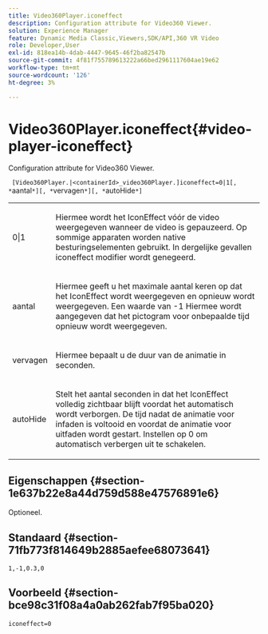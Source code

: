 ```yaml
---
title: Video360Player.iconeffect
description: Configuration attribute for Video360 Viewer.
solution: Experience Manager
feature: Dynamic Media Classic,Viewers,SDK/API,360 VR Video
role: Developer,User
exl-id: 818ea14b-4dab-4447-9645-46f2ba82547b
source-git-commit: 4f81f755789613222a66bed2961117604ae19e62
workflow-type: tm+mt
source-wordcount: '126'
ht-degree: 3%

---
```


# Video360Player.iconeffect{#video-player-iconeffect}

Configuration attribute for Video360 Viewer.

` [Video360Player.|<containerId>_video360Player.]iconeffect=0|1[, *`aantal`*][, *`vervagen`*][, *`autoHide`*]`

<table id="table_441553CD34C94A58A9D7CBF772DEDDB6"> 
 <tbody> 
  <tr> 
   <td colname="col1"> <p> <span class="codeph"> 0|1</span> </p> </td> 
   <td colname="col2"> <p> Hiermee wordt het IconEffect vóór de video weergegeven wanneer de video is gepauzeerd. Op sommige apparaten worden native besturingselementen gebruikt. In dergelijke gevallen <span class="codeph">iconeffect</span> modifier wordt genegeerd. </p> </td> 
  </tr> 
  <tr> 
   <td colname="col1"> <p> <span class="codeph"><span class="varname"> aantal</span></span> </p> </td> 
   <td colname="col2"> <p> Hiermee geeft u het maximale aantal keren op dat het IconEffect wordt weergegeven en opnieuw wordt weergegeven. Een waarde van <span class="codeph"> -1</span> Hiermee wordt aangegeven dat het pictogram voor onbepaalde tijd opnieuw wordt weergegeven. </p> </td> 
  </tr> 
  <tr> 
   <td colname="col1"> <p> <span class="codeph"><span class="varname"> vervagen</span></span> </p> </td> 
   <td colname="col2"> <p> Hiermee bepaalt u de duur van de animatie in seconden. </p> </td> 
  </tr> 
  <tr> 
   <td colname="col1"> <p> <span class="codeph"><span class="varname"> autoHide</span></span> </p> </td> 
   <td colname="col2"> <p> Stelt het aantal seconden in dat het IconEffect volledig zichtbaar blijft voordat het automatisch wordt verborgen. De tijd nadat de animatie voor infaden is voltooid en voordat de animatie voor uitfaden wordt gestart. Instellen op <span class="codeph"> 0</span> om automatisch verbergen uit te schakelen. </p> </td> 
  </tr> 
 </tbody> 
</table>

## Eigenschappen {#section-1e637b22e8a44d759d588e47576891e6}

Optioneel.

## Standaard {#section-71fb773f814649b2885aefee68073641}

`1,-1,0.3,0`

## Voorbeeld {#section-bce98c31f08a4a0ab262fab7f95ba020}

`iconeffect=0`
